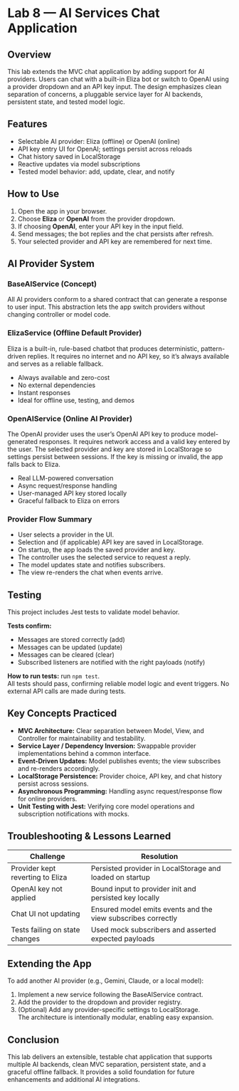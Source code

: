 # Lab 8 — AI Services Chat Application

## Overview
This lab extends the MVC chat application by adding support for AI providers. Users can chat with a built-in Eliza bot or switch to OpenAI using a provider dropdown and an API key input. The design emphasizes clean separation of concerns, a pluggable service layer for AI backends, persistent state, and tested model logic.

## Features
- Selectable AI provider: Eliza (offline) or OpenAI (online)
- API key entry UI for OpenAI; settings persist across reloads
- Chat history saved in LocalStorage
- Reactive updates via model subscriptions
- Tested model behavior: add, update, clear, and notify

## How to Use
1. Open the app in your browser.  
2. Choose **Eliza** or **OpenAI** from the provider dropdown.  
3. If choosing **OpenAI**, enter your API key in the input field.  
4. Send messages; the bot replies and the chat persists after refresh.  
5. Your selected provider and API key are remembered for next time.

## AI Provider System

### BaseAIService (Concept)
All AI providers conform to a shared contract that can generate a response to user input. This abstraction lets the app switch providers without changing controller or model code.

### ElizaService (Offline Default Provider)
Eliza is a built-in, rule-based chatbot that produces deterministic, pattern-driven replies. It requires no internet and no API key, so it’s always available and serves as a reliable fallback.
- Always available and zero-cost  
- No external dependencies  
- Instant responses  
- Ideal for offline use, testing, and demos

### OpenAIService (Online AI Provider)
The OpenAI provider uses the user’s OpenAI API key to produce model-generated responses. It requires network access and a valid key entered by the user. The selected provider and key are stored in LocalStorage so settings persist between sessions. If the key is missing or invalid, the app falls back to Eliza.
- Real LLM-powered conversation  
- Async request/response handling  
- User-managed API key stored locally  
- Graceful fallback to Eliza on errors

### Provider Flow Summary
- User selects a provider in the UI.  
- Selection and (if applicable) API key are saved in LocalStorage.  
- On startup, the app loads the saved provider and key.  
- The controller uses the selected service to request a reply.  
- The model updates state and notifies subscribers.  
- The view re-renders the chat when events arrive.

## Testing
This project includes Jest tests to validate model behavior.

**Tests confirm:**  
- Messages are stored correctly (add)  
- Messages can be updated (update)  
- Messages can be cleared (clear)  
- Subscribed listeners are notified with the right payloads (notify)

**How to run tests:** run `npm test`.  
All tests should pass, confirming reliable model logic and event triggers. No external API calls are made during tests.

## Key Concepts Practiced
- **MVC Architecture:** Clear separation between Model, View, and Controller for maintainability and testability.  
- **Service Layer / Dependency Inversion:** Swappable provider implementations behind a common interface.  
- **Event-Driven Updates:** Model publishes events; the view subscribes and re-renders accordingly.  
- **LocalStorage Persistence:** Provider choice, API key, and chat history persist across sessions.  
- **Asynchronous Programming:** Handling async request/response flow for online providers.  
- **Unit Testing with Jest:** Verifying core model operations and subscription notifications with mocks.

## Troubleshooting & Lessons Learned
| Challenge | Resolution |
|---|---|
| Provider kept reverting to Eliza | Persisted provider in LocalStorage and loaded on startup |
| OpenAI key not applied | Bound input to provider init and persisted key locally |
| Chat UI not updating | Ensured model emits events and the view subscribes correctly |
| Tests failing on state changes | Used mock subscribers and asserted expected payloads |

## Extending the App
To add another AI provider (e.g., Gemini, Claude, or a local model):  
1) Implement a new service following the BaseAIService contract.  
2) Add the provider to the dropdown and provider registry.  
3) (Optional) Add any provider-specific settings to LocalStorage.  
The architecture is intentionally modular, enabling easy expansion.

## Conclusion
This lab delivers an extensible, testable chat application that supports multiple AI backends, clean MVC separation, persistent state, and a graceful offline fallback. It provides a solid foundation for future enhancements and additional AI integrations.
